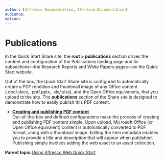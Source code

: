 ```yaml
---
author: [Alfresco Documentation, Alfresco Documentation]
audience: 
option: 
---
```


# Publications

In the Quick Start Share site, the **root \> publications** section drives the content and configuration of the Publications landing page and its subsections—the Research Reports and White Papers pages—on the Quick Start website.

Out of the box, the Quick Start Share site is configured to automatically create a PDF rendition and thumbnail image of any Office content \(.doc/.docx, .ppt/.pptx, .xls/.xlsx\), and the Open Office equivalents, that you upload to the site. The **publications** section of the Share site is designed to demonstrate how to easily publish this PDF content.

-   **[Creating and publishing PDF content](../tasks/qs-content-publish.md)**  
Out-of-the-box and defined configurations make the process of creating and publishing PDF content simple. Upon upload, Microsoft Office \(or Open Office equivalent\) content is automatically converted to PDF format, along with a thumbnail image. Editing the item metadata enables you to provide a title and description that will appear when published. Publishing simply involves adding the web asset to an asset collection.

**Parent topic:**[Using Alfresco Web Quick Start](../concepts/qs-intro.md)

